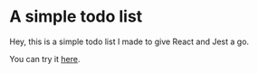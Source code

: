 # A simple todo list

Hey, this is a simple todo list I made to give React and Jest a go.

You can try it [here](https://damien-rembert.github.io/todo_react/).
